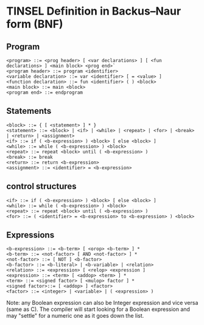 # TINSEL Definition in Backus–Naur form (BNF)

## Program
```
<program> ::= <prog header> [ <var declarations> ] [ <fun declarations> ] <main block> <prog end>`
<program header> ::= program <identifier>
<variable declaration> ::= var <identifier> [ = <value> ]
<function declaration> ::= fun <identifier> ( ) <block>
<main block> ::= main <block>
<program end> ::= endprogram
```

## Statements
```
<block> ::= { [ <statement> ] * }
<statement> ::= <block> | <if> | <while> | <repeat> | <for> | <break> | <return> | <assignment>
<if> ::= if ( <b-expression> ) <block> [ else <block> ]
<while> ::= while ( <b-expression> ) <block>
<repeat> ::= repeat <block> until ( <b-expression> )
<break> ::= break
<return> ::= return <b-expression>
<assignment> ::= <identifier> = <b-expression>
```

## control structures

```
<if> ::= if ( <b-expression> ) <block> [ else <block> ]
<while> ::= while ( <b-expression> ) <block>
<repeat> ::= repeat <block> until ( <b-expression> )
<for> ::= ( <identifier> = <b-expression> to <b-expression> ) <block>
```

## Expressions
```
<b-expression> ::= <b-term> [ <orop> <b-term> ] *
<b-term> ::= <not-factor> [ AND <not-factor> ] *
<not-factor> ::= [ NOT ] <b-factor>
<b-factor> ::= <b-literal> | <b-variable> | <relation>
<relation> ::= <expression> [ <relop> <expression ]
<expression> ::= <term> [ <addop> <term> ] *
<term> ::= <signed factor> [ <mulop> factor ] *
<signed factor>::= [ <addop> ] <factor>
<factor> ::= <integer> | <variable> | ( <expression> )
```
Note: any Boolean expression can also be Integer expression and vice versa (same as C).
The compiler will start looking for a Boolean expression and may "settle" for a numeric one as it goes down the list.